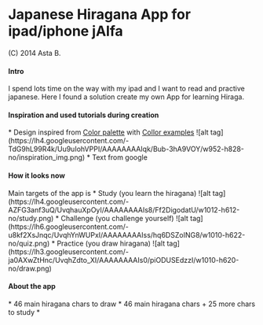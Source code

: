 <h1>Japanese Hiragana App for ipad/iphone jAlfa</h1>
(C) 2014 Asta B.

<h4>Intro</h4>
I spend lots time on the way with my ipad and I want to read and practive japanese.
Here I found a solution create my own App for learning Hiraga.

<h4>Inspiration and used tutorials during creation </h4>
* Design inspired from <a href="http://www.degraeve.com/color-palette/index.php" >Color palette</a>  with <a href="http://www.colorhexa.com/" >Collor examples</a>
![alt tag](https://lh4.googleusercontent.com/-TdG9hL99R4k/Uu9uIohVPPI/AAAAAAAAIqk/Bub-3hA9VOY/w952-h828-no/inspiration_img.png)
* Text from google

<h4>How it looks now</h4>
Main targets of the app is
* Study
(you learn the hiragana)
![alt tag](https://lh4.googleusercontent.com/-AZFG3anf3uQ/UvqhauXpOyI/AAAAAAAAIs8/Ff2DigodatU/w1012-h612-no/study.png)
* Challenge
(you challenge yourself)
![alt tag](https://lh6.googleusercontent.com/-u8kf2XsJnqc/UvqhYnWUPxI/AAAAAAAAIss/hq6DSZoING8/w1010-h622-no/quiz.png)
* Practice
(you draw hiragana)
![alt tag](https://lh3.googleusercontent.com/-ja0AXwZtHnc/UvqhZdto_XI/AAAAAAAAIs0/piODUSEdzzI/w1010-h620-no/draw.png)

<h4>About the app </h4>
* 46 main hiragana chars to draw
* 46 main hiragana chars + 25 more chars to study
* 

